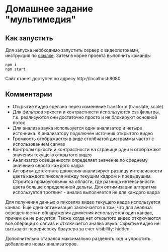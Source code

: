 # Домашнее задание "мультимедия"

## Как запустить
Для запуска необходимо запустить сервер с видеопотоками, инструкция по [ссылке](https://yadi.sk/i/shdHcVlkd_BO1w%5D). Затем в корне проекта выполнить команды
```
npm i
npm start
```
Сайт станет доступен по адресу http://localhost:8080

## Комментарии
- Открытие видео сделано через изменение transform (translate, scale)
- Для фильтров яркости и контрастности используются css фильтры, т.к. реализуются они достаточно просто и не блокируют основной поток
- Для анализа звука используется один анализатор и четыре источника. К анализатору подключен источник открытого видео
- Громкость отображается в виде столбчатой диаграммы частот с использованием canvas
- Контролы яркости и контрастности на странице одни и отображают значения текущего открытого видео
- Анализатор освещенности определяет значение по среднему значению серого каждого кадра
- Алгоритм детектинга движения анализирует разницу интенсивности цвета каждого пикселя между текущим кадром и предыдущим.
Строится прямоугольник на области, где разница интенсивности цвета больше определенной дельты. Для оптимизации алгоритма
используется тротлинг - анализ выполняется не для каждого кадра

Для получения данных о пикселях видео текущего кадра используется канвас. Еще одна оптимизация заключается к том, что для анализа
освещенности и обнаружения движения используется один канвас, причем он не рисуется. Также когда нет открытого видео отключаются все операции с canvas и отключается анализ звука. Скрытые видео не вызывают перерисовку браузера за счет visibility: hidden.

Дополнительно старался максимально разделить код и упростить добавление новых анализаторов.
